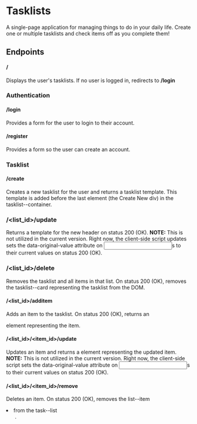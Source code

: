 # Tasklists

A single-page application for managing things to do in your daily life. Create one or multiple tasklists and check items off as you complete them!


## Endpoints


#### /

Displays the user's tasklists. If no user is logged in, redirects to **/login**


### Authentication

#### /login

Provides a form for the user to login to their account.

#### /register

Provides a form so the user can create an account.


### Tasklist

#### /create

Creates a new tasklist for the user and returns a tasklist template.  This template is added before the last element (the Create New div) in the tasklist--container.

### /<list_id>/update

Returns a template for the new header on status 200 (OK). **NOTE:** This is not utilized in the current version.  Right now, the client-side script updates sets the data-original-value attribute on <input>s to their current values on status 200 (OK).

### /<list_id>/delete

Removes the tasklist and all items in that list. On status 200 (OK), removes the tasklist--card representing the tasklist from the DOM.

#### /<list_id>/additem

Adds an item to the tasklist. On status 200 (OK), returns an <form> element representing the item. 

#### /<list_id>/<item_id>/update

Updates an item and returns a <form> element representing the updated item. **NOTE:** This is not utilized in the current version. Right now, the client-side script sets the data-original-value attribute on <input>s to their current values on status 200 (OK).

#### /<list_id>/<item_id>/remove

Deletes an item. On status 200 (OK), removes the list--item <li> from the task--list <ul>.
